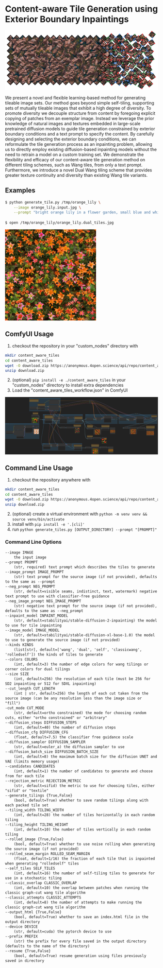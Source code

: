 # Content-aware Tile Generation using Exterior Boundary Inpaintings 

![visualization of tiling](doc/header_image.webp)

We present a novel and flexible learning-based method for generating
tileable image sets.  Our method goes beyond simple self-tiling,
supporting sets of mutually tileable images that exhibit a high
degree of diversity.  To promote diversity we decouple structure
from content by foregoing explicit copying of patches from an
exemplar image.  Instead we leverage the prior knowledge of natural
images and textures embedded in large-scale pretrained diffusion
models to guide tile generation constrained by exterior boundary
conditions and a text prompt to specify the content. By carefully
designing and selecting the exterior boundary conditions, we can
reformulate the tile generation process as an inpainting problem,
allowing us to directly employ existing diffusion-based inpainting
models without the need to retrain a model on a custom training set.
We demonstrate the flexibility and efficacy of our content-aware
tile generation method on different tiling schemes, such as Wang
tiles, from only a text prompt.  Furthermore, we introduce a novel
Dual Wang tiling scheme that provides greater texture continuity and
diversity than existing Wang tile variants.

## Examples

```bash
$ python generate_tile.py /tmp/orange_lily \
    --image orange_lily.input.jpg \
    --prompt "bright orange lily in a flower garden, small blue and white flowers, leaves"

$ open /tmp/orange_lily/orange_lily.dual_tiles.jpg
```
<img alt="orange lilies example output" src="doc/orange_lily.dual_tiles.jpg" width="300px">

## ComfyUI Usage

1. checkout the repository in your "custom_nodes" directory with
```bash
mkdir content_aware_tiles
cd content_aware_tiles
wget -O download.zip https://anonymous.4open.science/api/repo/content_aware_tiles/zip
unzip download.zip
```
2. (optional) `pip install -e ./content_aware_tiles` in your "custom_nodes" directory to install extra dependencies
3. Load the "content_aware_tiles_workflow.json" in ComfyUI

![ComfyUI screenshot](doc/workflow_screenshot.png)

## Command Line Usage

1. checkout the repository anywhere with
```bash
mkdir content_aware_tiles
cd content_aware_tiles
wget -O download.zip https://anonymous.4open.science/api/repo/content_aware_tiles/zip
unzip download.zip
```
2. (optional) create a virtual environment with `python -m venv venv && source venv/bin/activate`
3. install with `pip install -e '.[cli]'`
4. run `python generate_tiles.py [OUTPUT_DIRECTORY] --prompt "[PROMPT]"`

### Command Line Options

```text
--image IMAGE
    the input image
--prompt PROMPT
    (str, required) text prompt which describes the tiles to generate
--image_prompt IMAGE_PROMPT
    (str) text prompt for the source image (if not provided), defaults to the same as --prompt
--neg_prompt NEG_PROMPT
    (str, default=visible seams, indistinct, text, watermark) negative text prompt to use with classifier-free guidance
--neg_image_prompt NEG_IMAGE_PROMPT
    (str) negative text prompt for the source image (if not provided), defaults to the same as --neg_prompt
--inpaint_model INPAINT_MODEL
    (str, default=stabilityai/stable-diffusion-2-inpainting) the model to use for tile inpainting
--image_model IMAGE_MODEL
    (str, default=stabilityai/stable-diffusion-xl-base-1.0) the model to use to generate the source image (if not provided)
--kinds KINDS
    (list[str], default=['wang', 'dual', 'self', 'classicwang', 'rolledself']) the kinds of tiles to generate
--colors COLORS
    (int, default=3) the number of edge colors for wang tilings or corner colors for dual tilings
--size SIZE
    (int, default=256) the resolution of each tile (must be 256 for SD2 inpainting or 512 for SDXL inpainting)
--cut_length CUT_LENGTH
    (int | str, default=256) the length of each cut taken from the source image (can be any resolution less than the image size or "fill")
-cut_mode CUT_MODE
    (str, default=ortho constrained) the mode for choosing random cuts, either "ortho constrained" or "arbitrary"
--diffusion_steps DIFFUSION_STEPS
    (int, default=40) the number of diffusion steps
--diffusion_cfg DIFFUSION_CFG
    (float, default=7.5) the classifier free guidance scale
--diffusion_sampler DIFFUSION_SAMPLER
    (str, default=euler_a) the diffusion sampler to use
--diffusion_batch_size DIFFUSION_BATCH_SIZE
    (int, default=8) the maximum batch size for the diffusion UNET and VAE (limits memory usage)
--candidates CANDIDATES
    (int, default=1) the number of candidates to generate and choose from for each tile
--rejection_metric REJECTION_METRIC
    (str, default=sifid) the metric to use for choosing tiles, either "sifid" or "textile"
--generate_tilings {True,False}
    (bool, default=True) whether to save random tilings along with each packed tile set
--tiling_width TILING_WIDTH
    (int, default=28) the number of tiles horizontally in each random tiling
--tiling_height TILING_HEIGHT
    (int, default=10) the number of tiles vertically in each random tiling
--rolled_image {True,False}
    (bool, default=True) whether to use noise rolling when generating the source image (if not provided)
--rolled_seam_margin ROLLED_SEAM_MARGIN
    (float, default=1/16) the fraction of each tile that is inpainted when generating "rolledself" tiles
--self_tiles SELF_TILES
    (int, default=16) the number of self-tiling tiles to generate for use in a stochastic tiling
--classic_overlap CLASSIC_OVERLAP
    (int, default=10) the overlap between patches when running the classic graph-cut wang tile algorithm
--classic_attempts CLASSIC_ATTEMPTS
    (int, default=8) the number of attempts to make running the classic graph-cut wang tile algorithm
--output_html {True,False}
    (bool, default=True) whether to save an index.html file in the output directory
--device DEVICE
    (str, default=cuda) the pytorch device to use
--prefix PREFIX 
    (str) the prefix for every file saved in the output directory (defaults to the name of the directory)
--resume {True,False}
    (bool, default=True) resume generation using files previously saved in directory
```
